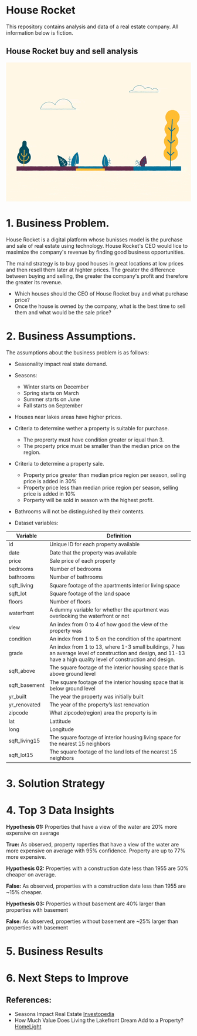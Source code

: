 # House Rocket 
This repository contains analysis and data of a real estate company.
All information below is fiction. 

## House Rocket buy and sell analysis

![](giphy.gif)

# 1. Business Problem. 

House Rocket is a digital platform whose bunisses model is the purchase and sale of real estate using technology.
House Rocket's CEO would lice to maximize the company's revenue by finding good business opportunities. 

The maind strategy is to buy good houses in great locations at low prices and then resell them later at highter prices. The greater the difference between buying and selling, the greater the company's profit and therefore the greater its revenue. 

- Which houses should the CEO of House Rocket buy and what purchase price?
- Once the house is owned by the company, what is the best time to sell them and what would be the sale price?

# 2. Business Assumptions.
The assumptions about the business problem is as follows:
- Seasonality impact real state demand. 
- Seasons: 
  - Winter starts on December
  - Spring starts on March
  - Summer starts on June
  - Fall starts on September

- Houses near lakes areas have higher prices.
- Criteria to determine wether a property is suitable for purchase. 
  - The proprerty must have condition greater or iqual than 3. 
  - The property price must be smaller than the median price on the region. 
- Criteria to determine a property sale. 
  - Property price greater than median price region per season, selling price is added in 30%
  - Property price less than median price region per season, selling price is added in 10%
  - Porperty will be sold in season with the highest profit. 
- Bathrooms will not be distinguished by their contents.
- Dataset variables:

Variable     | Definition
------------ | -------------
|id          | Unique ID for each property available|
|date        | Date that the property was available|
|price       | Sale price of each property |
|bedrooms    | Number of bedrooms|
|bathrooms   | Number of bathrooms|
|sqft_living | Square footage of the apartments interior living space|
|sqft_lot    | Square footage of the land space|
|floors      | Number of floors|
|waterfront  | A dummy variable for whether the apartment was overlooking the waterfront or not|
|view        | An index from 0 to 4 of how good the view of the property was|
|condition   | An index from 1 to 5 on the condition of the apartment|
|grade       | An index from 1 to 13, where 1-3 small buildings, 7 has an average level of construction and design, and 11-13 have a high quality level of construction and design.|
|sqft_above  | The square footage of the interior housing space that is above ground level|
|sqft_basement | The square footage of the interior housing space that is below ground level|
|yr_built      | The year the property was initially built|
|yr_renovated  | The year of the property’s last renovation|
|zipcode       | What zipcode(region) area the property is in|
|lat           | Lattitude|
|long          | Longitude|
|sqft_living15 | The square footage of interior housing living space for the nearest 15 neighbors|
|sqft_lot15    | The square footage of the land lots of the nearest 15 neighbors|


# 3. Solution Strategy
# 4. Top 3 Data Insights
**Hypothesis 01:** Properties that have a view of the water are 20% more expensive on average

**True:** As observed, property roperties that have a view of the water are more expensive on average with 95% confidence. Property are up to 77% more expensive.

**Hypothesis 02:** Properties with a construction date less than 1955 are 50% cheaper on average. 

**False:** As observed, properties with a construction date less than 1955 are ~15% cheaper. 

**Hypothesis 03:** Properties without basement are 40% larger than properties with basement

**False:** As observed, properties without basement are ~25% larger than properties with basement

# 5. Business Results
# 6. Next Steps to Improve

## References:
- Seasons Impact Real Estate [Investopedia](https://www.investopedia.com/articles/investing/010717/seasons-impact-real-estate-more-you-think.asp)
- How Much Value Does Living the Lakefront Dream Add to a Property? [HomeLight](https://www.homelight.com/blog/how-much-value-does-a-lakefront-add-to-a-property/)
